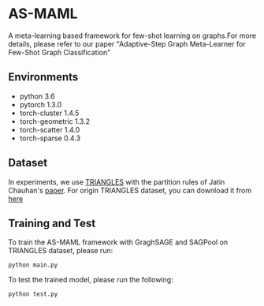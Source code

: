 # AS-MAML
A meta-learning based framework for few-shot learning on graphs.For more details, please refer to our paper "Adaptive-Step Graph Meta-Learner for Few-Shot Graph Classification"

## Environments
- python                    3.6
- pytorch                   1.3.0
- torch-cluster             1.4.5                    
- torch-geometric           1.3.2                     
- torch-scatter             1.4.0                     
- torch-sparse              0.4.3  

## Dataset
In experiments, we use [TRIANGLES](https://drive.google.com/drive/folders/1na8l6DV7qtYIoteFGIp9p7VfQNjmSQxx?usp=sharingwith) with the partition rules of Jatin Chauhan's [paper](https://openreview.net/forum?id=Bkeeca4Kvr). For origin TRIANGLES dataset, you can download it from [here](https://ls11-www.cs.tu-dortmund.de/staff/morris/graphkerneldatasets)
## Training and Test 
To train the AS-MAML framework with GraghSAGE and SAGPool on TRIANGLES dataset, please run:

`python main.py` 

To test the trained model, please run the following:

`python test.py`
